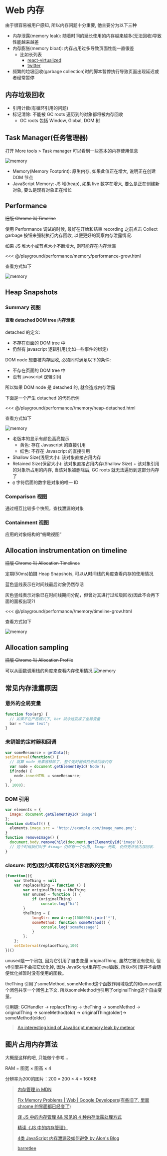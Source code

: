 # Web 内存

由于很容易被用户感知, 所以内存问题十分重要, 他主要分为以下三种

* 内存泄露(memory leak): 随着时间的延长使用的内存越来越多(无法回收)导致性能越来越差
* 内存膨胀(memory bloat): 内存占用过多导致页面性能一直很差
  * 比如长列表
    * [react-virtualized](https://github.com/bvaughn/react-virtualized)
    * [twitter](https://mobile.twitter.com/home)
* 频繁的垃圾回收(garbage collection)时的脚本暂停执行导致页面出现延迟或者经常暂停

## 内存垃圾回收

* 引用计数(有循环引用的问题)
* 标记清除: 不能被 GC roots 遍历到的对象都将被内存回收
  * GC roots 包括 Window, Global, DOM 树

## Task Manager(任务管理器)

打开 More tools > Task manager 可以看到一些基本的内存使用信息

![memory](https://raw.githubusercontent.com/pbdm/img/master/20170221143208_Vs5TPC_Screenshot.jpeg)

* Memory(Memory Footprint): 原生内存, 如果此值正在增大, 说明正在创建 DOM 节点
* JavaScript Memory: JS 堆(heap), 如果 live 数字在增大, 要么是正在创建新对象, 要么是现有对象正在增长

## Performance

~~旧版 Chrome 叫 Timeline~~

使用 Performance 调试的时候, 最好在开始和结束 recording 之前点击 Collect garbage 按钮来强制执行内存回收, 以便更好的观察内存泄露情况.

如果 JS 堆大小或节点大小不断增大, 则可能存在内存泄漏

<<< @/playground/performance/memory/performance-grow.html

查看方式如下

![memory](https://raw.githubusercontent.com/pbdm/img/master/20170221152537_WdxCMR_Screenshot.jpeg)

## Heap Snapshots

### Summary 视图

#### 查看 detached DOM tree 内存泄露

detached 的定义:

* 不存在页面的 DOM tree 中
* 仍然有 javascript 逻辑引用(比如一些事件的绑定)

DOM node 想要被内存回收, 必须同时满足以下的条件:

* 不存在页面的 DOM tree 中
* 没有 javascript 逻辑引用

所以如果 DOM node 是 detached 的, 就会造成内存泄露

下面是一个产生 detached 的代码示例

<<< @/playground/performance//memory/heap-detached.html

查看方式如下

![memory](https://raw.githubusercontent.com/pbdm/img/master/20170221171504_D1ICtM_Screenshot.jpeg)

* 老版本的显示有颜色高亮提示
  * 黄色: 存在 Javascript 的直接引用
  * 红色: 不存在 Javascript 的直接引用
* Shallow Size(浅层大小): 该对象直接占用内存
* Retained Size(保留大小): 该对象直接占用内存(Shallow Size) + 该对象引用的对象所占用的内存, 当该对象被删除后, GC roots 就无法遍历到这部分内存了
* `@` 字符后面的数字是对象的唯一 ID

### Comparison 视图

通过相互比较多个快照，查找泄漏的对象

### Containment 视图

应用的对象结构的“俯瞰视图”

## Allocation instrumentation on timeline

~~旧版 Chrome 叫 Allocation Timelines~~

定期(50ms)拍摄 Heap Snapshots, 可以从时间线的角度查看内存的使用情况

蓝色竖线表示在时间线最后对象仍然存活

灰色竖线表示对象已在时间线期间分配，但曾对其进行过垃圾回收(因此不会再下面的面板出现?)

<<< @/playground/performance//memory/timeline-grow.html

查看方式如下

![memory](https://raw.githubusercontent.com/pbdm/img/master/20170222092032_lNAh7a_Screenshot.jpeg)

## Allocation sampling

~~旧版 Chrome 叫 Allocation Profile~~

可以从函数调用栈的角度来查看内存使用情况
![memory](https://raw.githubusercontent.com/pbdm/img/master/20170222092633_m0jsDG_Screenshot.jpeg)

## 常见内存泄露原因

### 意外的全局变量

```javascript
function foo(arg) {
  // 如果不在严格模式下, bar 就永远变成了全局变量
  bar = "some text";
}
```

### 未销毁的定时器和回调

```javascript
var someResource = getData();
setInterval(function() {
  // 就算 node 元素被移除了, 整个定时器依然无法回收内存
  var node = document.getElementById('Node');
  if(node) {
    node.innerHTML = someResource;
  }
}, 1000);
```

### DOM 引用

```javascript
var elements = {
  image: document.getElementById('image')
};
function doStuff() {
  elements.image.src = 'http://example.com/image_name.png';
}
function removeImage() {
  document.body.removeChild(document.getElementById('image'));
  // 这个时候我们对于 #image 仍然有一个引用, Image 元素, 仍然无法被内存回收.
}
```

### closure: 闭包(因为其有权访问外部函数的变量)

```javascript
(function(){
    var theThing = null
    var replaceThing = function () {
        var originalThing = theThing
        var unused = function () {
            if (originalThing)
                console.log("hi")
        }
        theThing = {
            longStr: new Array(1000000).join('*'),
            someMethod: function someMethod() {
                console.log('someMessage')
            }
        };
    };
    setInterval(replaceThing,100)
})()
```

unused是一个闭包, 因为它引用了自由变量 originalThing, 虽然它被没有使用, 但v8引擎并不会把它优化掉, 因为 JavaScript里存在eval函数, 所以v8引擎并不会随便优化掉暂时没有使用的函数。

theThing 引用了someMethod, someMethod这个函数作用域隐式的和unused这个闭包共享一个闭包上下文. 所以someMethod也引用了originalThing这个自由变量。

引用链: GCHandler -> replaceThing -> theThing -> someMethod -> originalThing -> someMethod(old) -> originalThing(older)-> someMethod(older)

> [An interesting kind of JavaScript memory leak by meteor](https://blog.meteor.com/an-interesting-kind-of-javascript-memory-leak-8b47d2e7f156)

## 图片占用内存算法

大概是这样的吧, 只能做个参考...

RAM = 图宽 × 图高 × 4

分辨率为200的图片：200 × 200 × 4 = 160KB

> [内存管理 in MDN](https://developer.mozilla.org/zh-CN/docs/Web/JavaScript/Memory_Management)
>
> [Fix Memory Problems | Web | Google Developers(有些旧了, 里面 chrome 的界面都已经变了)](https://developers.google.com/web/tools/chrome-devtools/memory-problems/)
>
> [译 JS 中的内存管理 && 常见的 4 种内存泄露处理方式](http://elevenbeans.github.io/2017/10/13/js-memory-management/)
>
> [精读《JS 中的内存管理》](https://zhuanlan.zhihu.com/p/30552148?group_id=908267248675049472)
>
> [4类 JavaScript 内存泄漏及如何避免 by Alon's Blog](http://jinlong.github.io/2016/05/01/4-Types-of-Memory-Leaks-in-JavaScript-and-How-to-Get-Rid-Of-Them/)
>
> [barretlee](http://www.barretlee.com/blog/2016/05/30/h5-crash-research/)